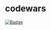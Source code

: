 # codewars
[![Badge](https://www.codewars.com/users/stevejkang/badges/large)](https://www.codewars.com/users/stevejkang)
